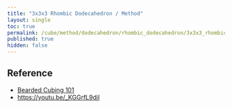 ```yaml
---
title: "3x3x3 Rhombic Dodecahedron / Method"
layout: single
toc: true
permalink: /cube/method/dodecahedron/rhombic_dodecahedron/3x3x3_rhombic_dodecahedron/method
published: true
hidden: false
---
```


<head>
  <base target="_blank">
</head>



## Reference

- [Bearded Cubing 101](https://youtu.be/hJnaX9wnRvE)
- <https://youtu.be/_KGGrfL9djI>
